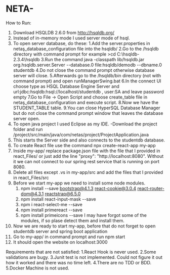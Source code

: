# NETA-

How to Run:
1. Download HSQLDB 2.6.0 from http://hsqldb.org/
2. Instead of in-memory mode I used server mode of hsql.
3. To open server database, do these:
  1.Add the server.properties in netaş_database_configuration file into the hsqldb/
  2.Go to the /hsqldb directory with command prompt for example \>cd C:\hsqldb-2.3.4\hsqldb
  3.Run the command java -classpath lib/hsqldb.jar org.hsqldb.server.Server --database.0 file:hsqldb/demodb --dbname.0 studentdb
  4.Do not close the command prompt otherwise database server will close.
  5.Afterwards go to the /hsqldb/bin directory (not with command prompt) and open runManagerSwing.bat 
  6.In the connect UI choose type as HSQL  Database Engine Server and url:jdbc:hsqldb:hsql://localhost/studentdb   , user:SA and leave password empty
  7.Go to File -> Open Script and choose create_table file in netaş_database_configuration and execute script.
  8.Now we have the STUDENT_TABLE table.
  9.You can close HyperSQL Database Manager but do not close the command prompt window that leaves the database server open.
4. To open java project I used Eclipse as my IDE.
-Download the project folder and run /project/src/main/java/com/netas/project/ProjectApplication.java
5. This starts the Server side and also connects to the studentdb database.
6. To create React file use the command npx create-react-app my-app
7. Inside my-app/  replace package.json file with the file that I provided in react_Files/ or just add the line "proxy": "http://localhost:8080". Without it we can not connect to our spring rest service that is running on port 8080.
8. Delete all files except .vs in my-app/src and add the files that I provided in react_Files/src
9. Before we start my-app we need to install some node modules.
   1. npm install --save bootstrap@4.1.3 react-cookie@3.0.4 react-router-dom@4.3.1 reactstrap@6.5.0
   2. npm install react-input-mask --save
   3. npm i react-select-me --save
   4. npm install primereact --save
   5. npm install primeicons --save
   I may have forgot some of the modules, if so plase detect them and install them.
10. Now we are ready to start my-app, before that do not forget to open studentdb server and spring boot application
11. Go to my-app/ in command prompt and run npm start
12. It should open the website on localhost:3000

Requirements that are not satisfied:
1.React Hook is never used.
2.Some validations are bugy.
3.Junit test is not implemented. Could not figure it out how it worked and there was no time left.
4.There are no TDD or BDD.
5.Docker Machine is not used.
